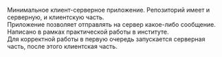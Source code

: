 Минимальное клиент-серверное приложение. Репозиторий имеет и серверную, и клиентскую часть.<br>
Приложение позволяет отправлять на сервер какое-либо сообщение.<br>
Написано в рамках практической работы в институте.<br>
Для корректной работы в первую очередь запускается серверная часть, после этого клиентская часть.
